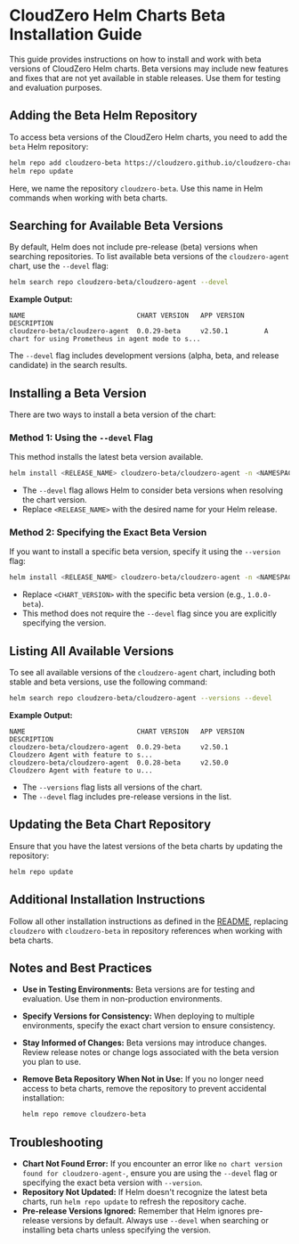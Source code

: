 # CloudZero Helm Charts Beta Installation Guide

This guide provides instructions on how to install and work with beta versions of CloudZero Helm charts. Beta versions may include new features and fixes that are not yet available in stable releases. Use them for testing and evaluation purposes.

## Adding the Beta Helm Repository

To access beta versions of the CloudZero Helm charts, you need to add the `beta` Helm repository:

```sh
helm repo add cloudzero-beta https://cloudzero.github.io/cloudzero-charts/beta
helm repo update
```

Here, we name the repository `cloudzero-beta`. Use this name in Helm commands when working with beta charts.

## Searching for Available Beta Versions

By default, Helm does not include pre-release (beta) versions when searching repositories. To list available beta versions of the `cloudzero-agent` chart, use the `--devel` flag:

```sh
helm search repo cloudzero-beta/cloudzero-agent --devel
```

**Example Output:**

```
NAME                            CHART VERSION   APP VERSION     DESCRIPTION                                       
cloudzero-beta/cloudzero-agent  0.0.29-beta     v2.50.1         A chart for using Prometheus in agent mode to s...
```

The `--devel` flag includes development versions (alpha, beta, and release candidate) in the search results.

## Installing a Beta Version

There are two ways to install a beta version of the chart:

### Method 1: Using the `--devel` Flag

This method installs the latest beta version available.

```sh
helm install <RELEASE_NAME> cloudzero-beta/cloudzero-agent -n <NAMESPACE> --create-namespace -f configuration.example.yaml --devel
```

- The `--devel` flag allows Helm to consider beta versions when resolving the chart version.
- Replace `<RELEASE_NAME>` with the desired name for your Helm release.

### Method 2: Specifying the Exact Beta Version

If you want to install a specific beta version, specify it using the `--version` flag:

```sh
helm install <RELEASE_NAME> cloudzero-beta/cloudzero-agent -n <NAMESPACE> --create-namespace -f configuration.example.yaml --version <CHART_VERSION>
```

- Replace `<CHART_VERSION>` with the specific beta version (e.g., `1.0.0-beta`).
- This method does not require the `--devel` flag since you are explicitly specifying the version.

## Listing All Available Versions

To see all available versions of the `cloudzero-agent` chart, including both stable and beta versions, use the following command:

```sh
helm search repo cloudzero-beta/cloudzero-agent --versions --devel
```

**Example Output:**

```
NAME                            CHART VERSION   APP VERSION     DESCRIPTION                                       
cloudzero-beta/cloudzero-agent  0.0.29-beta     v2.50.1         Cloudzero Agent with feature to s...
cloudzero-beta/cloudzero-agent  0.0.28-beta     v2.50.0         Cloudzero Agent with feature to u...
```

- The `--versions` flag lists all versions of the chart.
- The `--devel` flag includes pre-release versions in the list.

## Updating the Beta Chart Repository

Ensure that you have the latest versions of the beta charts by updating the repository:

```sh
helm repo update
```

## Additional Installation Instructions

Follow all other installation instructions as defined in the [README](./README.md), replacing `cloudzero` with `cloudzero-beta` in repository references when working with beta charts.

## Notes and Best Practices

- **Use in Testing Environments:** Beta versions are for testing and evaluation. Use them in non-production environments.
- **Specify Versions for Consistency:** When deploying to multiple environments, specify the exact chart version to ensure consistency.
- **Stay Informed of Changes:** Beta versions may introduce changes. Review release notes or change logs associated with the beta version you plan to use.
- **Remove Beta Repository When Not in Use:** If you no longer need access to beta charts, remove the repository to prevent accidental installation:

  ```sh
  helm repo remove cloudzero-beta
  ```

## Troubleshooting

- **Chart Not Found Error:** If you encounter an error like `no chart version found for cloudzero-agent-`, ensure you are using the `--devel` flag or specifying the exact beta version with `--version`.
- **Repository Not Updated:** If Helm doesn't recognize the latest beta charts, run `helm repo update` to refresh the repository cache.
- **Pre-release Versions Ignored:** Remember that Helm ignores pre-release versions by default. Always use `--devel` when searching or installing beta charts unless specifying the version.
